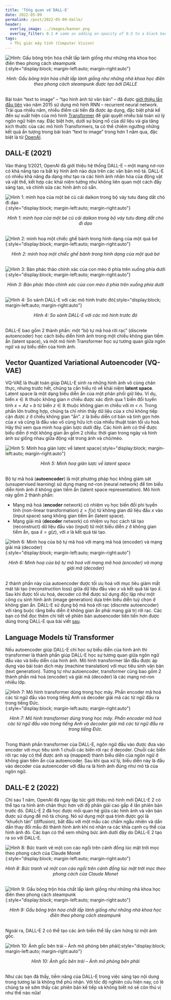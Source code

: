 ```yaml
---
title: 'Tổng quan về DALL-E'
date: 2022-05-09
permalink: /post/2022-05-09-dalle/
header:
  overlay_image: ../images/banner.png
  overlay_filter: 0.1 # same as adding an opacity of 0.5 to a black background
tags:
  - Thị giác máy tính (Computer Vision)
---
```


![Hình: Gấu bông trộn hóa chất lấp lánh giống như những nhà khoa học điên theo phong cách steampunk](/images/2022-05-09-dalle/figure9.png){:style="display:block; margin-left:auto; margin-right:auto"}
<div style="text-align: center;">
<em>Hình: Gấu bông trộn hóa chất lấp lánh giống như những nhà khoa học điên theo phong cách steampunk được tạo bởi DALLE</em>
</div>
<br>

Bài toán “text to image” – “tạo hình ảnh tử văn bản” – đã được [giới thiệu lần đầu tiên](https://arxiv.org/abs/1511.02793) vào năm 2015 sử dụng mô hình RNN – recurrent neural network. 
Trải qua nhiều năm, nhiều điểm cải tiến đã được áp dụng, đặc biệt phải kể đến sự xuất hiện của mô hình [Transformer](https://arxiv.org/abs/1706.03762) để giải quyết nhiều bài toán xử lý ngôn ngữ hiện nay. 
Đặc biệt hơn, dưới sự bùng nổ của dữ liệu và gia tăng kích thước của các mô hình Transformers, ta có thể chiêm ngưỡng những kết quả ấn tượng trong bài toán “text to image” trong hơn 1 năm qua, đặc biệt là từ [OpenAI](https://openai.com/).

## DALL-E (2021)
Vào tháng 1/2021, OpenAI đã giới thiệu hệ thống DALL-E – một mạng nơ-ron có khả năng tạo ra bất kỳ hình ảnh nào dựa trên các văn bản mô tả. DALL-E có nhiều khả năng đa dạng như tạo ra các hình ảnh nhân hóa của động vật và vật thể, kết hợp các khái niệm tưởng như không liên quan một cách đầy sáng tạo, và chỉnh sửa các hình ảnh có sẵn.

![Hình 1: minh họa của một bé củ cải daikon trong bộ váy tutu đang dắt chó đi dạo](/images/2022-05-09-dalle/figure1.png){:style="display:block; margin-left:auto; margin-right:auto"}
<div style="text-align: center;">
<em>Hình 1: minh họa của một bé củ cải daikon trong bộ váy tutu đang dắt chó đi dạo</em>
</div>
<br>

![Hình 2: minh hoạ một chiếc ghế bành trong hình dạng của một quả bơ](/images/2022-05-09-dalle/figure2.png){:style="display:block; margin-left:auto; margin-right:auto"}
<div style="text-align: center;">
<em>Hình 2: minh hoạ một chiếc ghế bành trong hình dạng của một quả bơ</em>
</div>
<br>

![Hình 3: Bản phác thảo chính xác của con mèo ở phía trên xuống phía dưới](/images/2022-05-09-dalle/figure3.png){:style="display:block; margin-left:auto; margin-right:auto"}
<div style="text-align: center;">
<em>Hình 3: Bản phác thảo chính xác của con mèo ở phía trên xuống phía dưới</em>
</div>
<br>

![Hình 4: So sánh DALL-E với các mô hình trước đó](/images/2022-05-09-dalle/figure4.png){:style="display:block; margin-left:auto; margin-right:auto"}
<div style="text-align: center;">
<em>Hình 4: So sánh DALL-E với các mô hình trước đó</em>
</div>
<br>

DALL-E bao gồm 2 thành phần: một “bộ tự mã hoá rời rạc” (discrete autoencoder) học cách biểu diễn hình ảnh trong một chiều không gian tiềm ẩn (latent space), và một mô hình Transformer học sự tương quan giữa ngôn ngữ và sự biểu diễn của hình ảnh.

## Vector Quantized Variational Autoencoder (VQ-VAE)

VQ-VAE là thuật toán giúp DALL-E sinh ra những hình ảnh vô cùng chân thực, nhưng trước hết, chúng ta cần hiểu rõ về khái niệm **latent space**. 
Latent space là một dạng biểu diễn ẩn của một phân phối giữ liệu. 
Ví dụ, biến $x\in \mathbb{R}$ thuộc không gian $n$ chiều được xác định qua 1 biến đổi tuyến tính $x=Az+b$ từ biến $z\in\mathbb R$ thuộc không gian $m$ chiều với $m$ < $n$. 
Trong phần lớn trường hợp, chúng ta chỉ nhìn thấy dữ liệu của $x$ chứ không tiếp cận được $z$ ở chiều không gian “ẩn”. 
$z$ là biểu diễn cơ bản và tinh gọn hơn của $x$ và cũng là đầu vào vô cùng hữu ích của nhiều thuật toán tối ưu hoá. 
Hãy thử xem qua minh hoạ giản lược dưới đây. 
Các hình ảnh có thể được biểu diễn ở một không gian ẩn gồm 2 chiều: thời gian trong ngày và hình ảnh sư giống nhau giữa động vật trong ảnh và chó/mèo.

![Hình 5: Minh hoạ giản lược về latent space](/images/2022-05-09-dalle/figure5.png){:style="display:block; margin-left:auto; margin-right:auto"}
<div style="text-align: center;">
<em>Hình 5: Minh hoạ giản lược về latent space</em>
</div>
<br>

Bộ tự mã hoá (**autoencoder**) là một phương pháp học không giám sát (unsupervised learning) sử dụng mạng nơ-ron (neural network) để tìm biểu diễn hình ảnh ở không gian tiềm ẩn (latent space representation). Mô hình này gồm 2 thành phần:

- Mạng mã hoá (**encoder** network) có nhiệm vụ học biến đổi phi tuyến tính (non-linear transformation) $z=f(x)$ từ không gian dữ liệu đầu $x$ vào (input space) sang không gian tiềm ẩn (latent space).
- Mạng giải mã (**decoder** network) có nhiệm vụ học cách tái tạo (reconstruct) dữ liệu đầu vào (input) từ một biểu diễn $z$ ở không gian tiềm ẩn, qua $\hat x = g(z)$, với $x$ là kết quả tái tạo.

![Hình 6: Minh hoạ của bộ tự mã hoá với mạng mã hoá (encoder) và mạng giải mã (decoder)](/images/2022-05-09-dalle/figure6.png){:style="display:block; margin-left:auto; margin-right:auto"}
<div style="text-align: center;">
<em>Hình 6: Minh hoạ của bộ tự mã hoá với mạng mã hoá (encoder) và mạng giải mã (decoder)</em>
</div>
<br>

2 thành phần này của autoencoder được tối ưu hoá với mục tiêu giảm mất mát tái tạo (reconstruction loss) giữa dữ liệu đầu vào $x$ và kết quả tái tạo $\hat x$. 
Sau khi được tối ưu hoá, decoder có thể được sử dụng độc lập như một công cụ sinh hình ảnh (image generation) dựa trên biểu diễn tuỳ chọn ở không gian ẩn. DALL-E sử dụng bộ mã hoá rời rạc (discrete autoencoder) với ràng buộc rằng biểu diễn ở không gian ẩn phải mang giá trị rời rạc. 
Các bạn có thể đọc thêm chi tiết về phiên bản autoencoder tiên tiến hơn được dùng trong DALL-E qua bài viết [sau](https://ml.berkeley.edu/blog/posts/vq-vae/).

## Language Models từ Transformer
Nếu autoencoder giúp DALL-E chỉ học sự biểu diễn của hình ảnh thì transformer là thành phần giúp DALL-E học sự tương quan giữa ngôn ngữ đầu vào và biểu diễn của hình ảnh. 
Mô hình transformer lần đầu được áp dụng vào bài toán dịch máy (machine translation) với mục tiêu sinh văn bản (text generation). 
Tương tự như autoencoder, transformer cũng bao gồm 2 thành phần mã hoá (encoder) và giải mã (decoder) là các mạng nơ-ron nhiều lớp.

![Hình 7: Mô hình transformer dùng trong học máy. Phần encoder mã hoá các từ ngữ đầu vào trong tiếng Anh và decoder giải mã các từ ngữ đầu ra trong tiếng Đức.](/images/2022-05-09-dalle/figure7.png){:style="display:block; margin-left:auto; margin-right:auto"}
<div style="text-align: center;">
<em>Hình 7: Mô hình transformer dùng trong học máy. Phần encoder mã hoá các từ ngữ đầu vào trong tiếng Anh và decoder giải mã các từ ngữ đầu ra trong tiếng Đức.</em>
</div>
<br>

Trong thành phần transformer của DALL-E, ngôn ngữ đầu vào được đưa vào encoder với mục tiêu sinh 1 chuỗi các biến rời rạc ở decoder. 
Chuỗi các biến rời rạc này có thể được ánh xạ (mapped) thành biểu diễn của ngôn ngữ ở không gian tiềm ẩn của autoencoder. 
Sau khi qua xử lý, biểu diễn này là đầu vào decoder của autoencoder với đầu ra là hình ảnh đúng như mô tả của ngôn ngữ.

## DALL-E 2 (2022)
Chỉ sau 1 năm, OpenAI đã ngay lập tức giới thiệu mô hình mới DALL-E 2 có thể tạo ra hình ảnh chân thực hơn với độ phân giải cao gấp 4 lần phiên bản trước đó. 
DALL-E 2 đã học được mối quan hệ giữa các hình ảnh và văn bản được sử dụng để mô tả chúng. 
Nó sử dụng một quá trình được gọi là “khuếch tán” (diffusion), bắt đầu với một mẫu các chấm ngẫu nhiên và dần dần thay đổi mẫu đó thành hình ảnh khi nó nhận ra các khía cạnh cụ thể của hình ảnh đó. 
Các bạn có thể xem những bức ảnh dưới đây do DALL-E 2 tạo ra so với DALL-E.

![Hình 8: Bức tranh vẽ một con cáo ngồi trên cánh đồng lúc mặt trời mọc theo phong cách của Claude Monet](/images/2022-05-09-dalle/figure8.png){:style="display:block; margin-left:auto; margin-right:auto"}
<div style="text-align: center;">
<em>Hình 8: Bức tranh vẽ một con cáo ngồi trên cánh đồng lúc mặt trời mọc theo phong cách của Claude Monet</em>
</div>
<br>


![Hình 9: Gấu bông trộn hóa chất lấp lánh giống như những nhà khoa học điên theo phong cách steampunk](/images/2022-05-09-dalle/figure9.png){:style="display:block; margin-left:auto; margin-right:auto"}
<div style="text-align: center;">
<em>Hình 9: Gấu bông trộn hóa chất lấp lánh giống như những nhà khoa học điên theo phong cách steampunk</em>
</div>
<br>


Ngoài ra, DALL-E 2 có thể tạo các ảnh biến thể lấy cảm hứng từ một ảnh gốc.

![Hình 10: Ảnh gốc bên trái – Ảnh mô phỏng bên phải](/images/2022-05-09-dalle/figure10.png){:style="display:block; margin-left:auto; margin-right:auto"}
<div style="text-align: center;">
<em>Hình 10: Ảnh gốc bên trái – Ảnh mô phỏng bên phải</em>
</div>
<br>

Như các bạn đã thấy, tiềm năng của DALL-E trong việc sáng tạo nội dung trong tương lai là không thể phủ nhận. Với tốc độ nghiên cứu hiện nay, có lẽ chúng ta sẽ sớm thấy các phiên bản kế tiếp và không biết nó sẽ còn thú vị như thế nào nữa!
